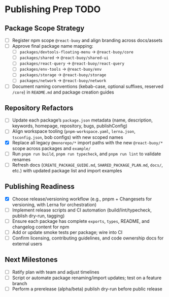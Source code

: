 # Publishing Prep TODO

## Package Scope Strategy
- [ ] Register npm scope `@react-buoy` and align branding across docs/assets
- [ ] Approve final package name mapping:
  - [ ] `packages/devtools-floating-menu` → `@react-buoy/core`
  - [ ] `packages/shared` → `@react-buoy/shared-ui`
  - [ ] `packages/react-query` → `@react-buoy/react-query`
  - [ ] `packages/env-tools` → `@react-buoy/env`
  - [ ] `packages/storage` → `@react-buoy/storage`
  - [ ] `packages/network` → `@react-buoy/network`
- [ ] Document naming conventions (kebab-case, optional suffixes, reserved `/core`) in `README.md` and package creation guides

## Repository Refactors
- [ ] Update each package’s `package.json` metadata (name, description, keywords, homepage, repository, bugs, publishConfig)
- [ ] Align workspace tooling (`pnpm-workspace.yaml`, `lerna.json`, `tsconfig.json`, bob configs) with new scoped names
- [x] Replace all legacy `@monorepo/*` import paths with the new `@react-buoy/*` scope across packages and `example/`
- [ ] Run `pnpm run build`, `pnpm run typecheck`, and `pnpm run lint` to validate renames
- [ ] Refresh docs (`CREATE_PACKAGE_GUIDE.md`, `SHARED_PACKAGE_PLAN.md`, `docs/`, etc.) with updated package list and import examples

## Publishing Readiness
- [x] Choose release/versioning workflow (e.g., pnpm + Changesets for versioning, with Lerna for orchestration)
- [ ] Implement release scripts and CI automation (build/lint/typecheck, publish dry-run, tagging)
- [ ] Ensure each package has complete `exports`, `types`, README, and changelog content for npm
- [ ] Add or update smoke tests per package; wire into CI
- [ ] Confirm licensing, contributing guidelines, and code ownership docs for external users

## Next Milestones
- [ ] Ratify plan with team and adjust timelines
- [ ] Script or automate package renaming/import updates; test on a feature branch
- [ ] Perform a prerelease (alpha/beta) publish dry-run before public release
